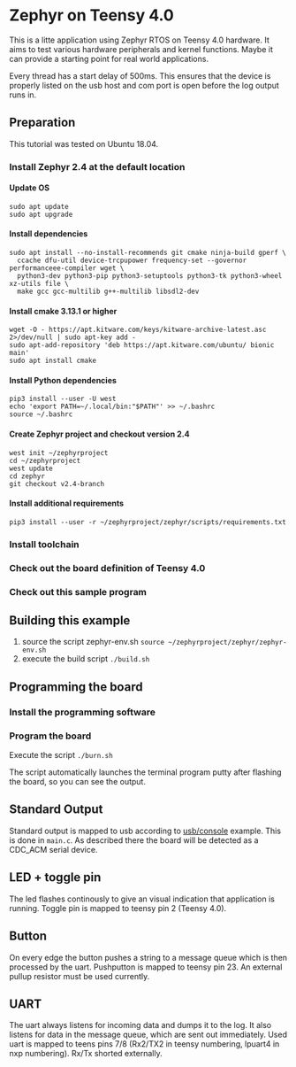 # Zephyr on Teensy 4.0

This is a litte application using Zephyr RTOS on Teensy 4.0 hardware. It aims to test various hardware peripherals and kernel functions. Maybe it can provide a starting point for real world applications.

Every thread has a start delay of 500ms. This ensures that the device is properly listed on the usb host and com port is open before the log output runs in. 

## Preparation
This tutorial was tested on Ubuntu 18.04. 
### Install Zephyr 2.4 at the default location
#### Update OS ####
```
sudo apt update
sudo apt upgrade
```
#### Install dependencies ####
```
sudo apt install --no-install-recommends git cmake ninja-build gperf \
  ccache dfu-util device-trcpupower frequency-set --governor performanceee-compiler wget \
  python3-dev python3-pip python3-setuptools python3-tk python3-wheel xz-utils file \
  make gcc gcc-multilib g++-multilib libsdl2-dev
```
#### Install cmake 3.13.1 or higher ####
```
wget -O - https://apt.kitware.com/keys/kitware-archive-latest.asc 2>/dev/null | sudo apt-key add -
sudo apt-add-repository 'deb https://apt.kitware.com/ubuntu/ bionic main'
sudo apt install cmake
```
#### Install Python dependencies ####
```
pip3 install --user -U west
echo 'export PATH=~/.local/bin:"$PATH"' >> ~/.bashrc
source ~/.bashrc
```
#### Create Zephyr project and checkout version 2.4 ####
```
west init ~/zephyrproject
cd ~/zephyrproject
west update
cd zephyr
git checkout v2.4-branch
```
#### Install additional requirements ####
```
pip3 install --user -r ~/zephyrproject/zephyr/scripts/requirements.txt
```
### Install toolchain

### Check out the board definition of Teensy 4.0

### Check out this sample program

## Building this example
1. source the script zephyr-env.sh
```source ~/zephyrproject/zephyr/zephyr-env.sh```
2. execute the build script ```./build.sh```
## Programming the board
### Install the programming software 

### Program the board
Execute the script ```./burn.sh```

The script automatically launches the terminal program putty after flashing the board, so you can see the output.

## Standard Output
Standard output is mapped to usb according to [usb/console](https://github.com/zephyrproject-rtos/zephyr/tree/master/samples/subsys/usb/console) example. This is done in ```main.c```. As described there the board will be detected as a CDC_ACM serial device. 

## LED + toggle pin
The led flashes continously to give an visual indication that application is running. Toggle pin is mapped to teensy pin 2 (Teensy 4.0).

## Button
On every edge the button pushes a string to a message queue which is then processed by the uart. Pushputton is mapped to teensy pin 23. An external pullup resistor must be used currently.

## UART
The uart always listens for incoming data and dumps it to the log. It also listens for data in the message queue, which are sent out immediately. Used uart is mapped to teens pins 7/8 (Rx2/TX2 in teensy numbering, lpuart4 in nxp numbering). Rx/Tx shorted externally.

